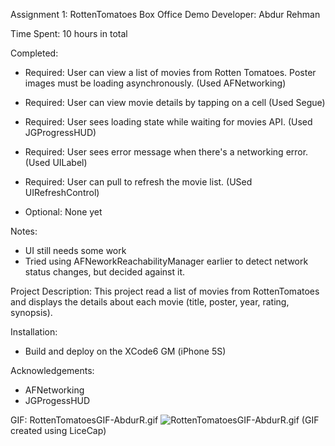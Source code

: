 Assignment 1: RottenTomatoes Box Office Demo
Developer: Abdur Rehman

Time Spent: 10 hours in total

Completed:

 - Required: User can view a list of movies from Rotten Tomatoes. Poster images must be loading asynchronously. (Used AFNetworking)
 - Required: User can view movie details by tapping on a cell (Used Segue)
 - Required: User sees loading state while waiting for movies API. (Used JGProgressHUD)
 - Required: User sees error message when there's a networking error. (Used UILabel)
 - Required: User can pull to refresh the movie list. (USed UIRefreshControl)
 
 - Optional: None yet

Notes:
 - UI still needs some work
 - Tried using AFNeworkReachabilityManager earlier to detect network status changes, but decided against it.

Project Description:
 This project read a list of movies from RottenTomatoes and displays the details about each movie (title, poster, year, rating, synopsis).

Installation:
 - Build and deploy on the XCode6 GM (iPhone 5S)

Acknowledgements:
 - AFNetworking
 - JGProgessHUD


GIF: RottenTomatoesGIF-AbdurR.gif
![RottenTomatoesGIF-AbdurR.gif](abdurp.github.com/rottentom/RottenTomatoesGIF-AbdurR.gif)
(GIF created using LiceCap)
